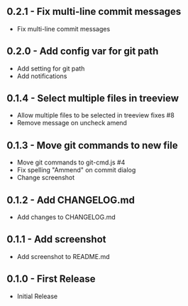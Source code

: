 ## 0.2.1 - Fix multi-line commit messages

-   Fix multi-line commit messages

## 0.2.0 - Add config var for git path

-   Add setting for git path
-   Add notifications

## 0.1.4 - Select multiple files in treeview

-   Allow multiple files to be selected in treeview fixes #8
-   Remove message on uncheck amend

## 0.1.3 - Move git commands to new file

-   Move git commands to git-cmd.js #4
-   Fix spelling "Ammend" on commit dialog
-   Change screenshot

## 0.1.2 - Add CHANGELOG.md

-   Add changes to CHANGELOG.md

## 0.1.1 - Add screenshot

-   Add screenshot to README.md

## 0.1.0 - First Release

-   Initial Release
